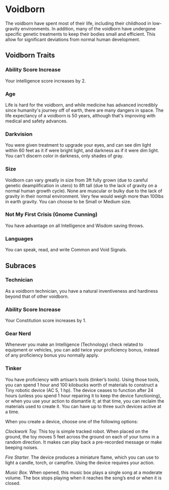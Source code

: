 # Voidborn

The voidborn have spent most of their life, including their childhood in low-gravity environments. In addition, many of the voidborn have undergone specific genetic treatments to keep their bodies small and efficient. This allow for significant deviations from normal human development.

## Voidborn Traits

### Ability Score Increase
Your intelligence score increases by 2.

### Age
Life is hard for the voidborn, and while medicine has advanced incredibly since humanity's journey off of earth, there are many dangers in space.  The life expectancy of a voidborn is 50 years, although that's improving with medical and safety advances.

### Darkvision
You were given treatment to upgrade your eyes, and can see dim light within 60 feet as it if were bright light, and darkness as if it were dim light.  You can't discern color in darkness, only shades of gray.

### Size
Voidborn can vary greatly in size from 3ft fully grown (due to careful genetic deamplification in utero) to 8ft tall (due to the lack of gravity on a normal human growth cycle).  None are muscular or bulky due to the lack of gravity in their normal environment.  Very few would weigh more than 100lbs in earth gravity.  You can choose to be Small or Medium size.

### Not My First Crisis (Gnome Cunning)
You have advantage on all Intelligence and Wisdom saving throws.

### Languages
You can speak, read, and write Common and Void Signals.

## Subraces

### Technician
As a voidborn technician, you have a natural inventiveness and hardiness beyond that of other voidborn.

### Ability Score Increase
Your Constitution score increases by 1.

### Gear Nerd
Whenever you make an Intelligence (Technology) check related to equipment or vehicles, you can add twice your proficiency bonus, instead of any proficiency bonus you normally apply.

### Tinker
You have proficiency with artisan’s tools (tinker’s tools). Using those tools, you can spend 1 hour and 100 kilobucks worth of materials to construct a Tiny robotic device (AC 5, 1 hp). The device ceases to function after 24 hours (unless you spend 1 hour repairing it to keep the device functioning), or when you use your action to dismantle it; at that time, you can reclaim the materials used to create it. You can have up to three such devices active at a time.

When you create a device, choose one of the following options:

_Clockwork Toy._ This toy is simple tracked robot. When placed on the ground, the toy moves 5 feet across the ground on each of your turns in a random direction. It makes can play back a pre-recorded message or make beeping noises.

_Fire Starter._ The device produces a miniature flame, which you can use to light a candle, torch, or campfire. Using the device requires your action.

_Music Box._ When opened, this music box plays a single song at a moderate volume.
The box stops playing when it reaches the song’s end or when it is closed.
